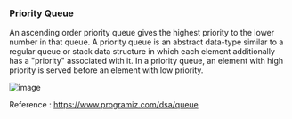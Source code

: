 
### Priority Queue

An ascending order priority queue gives the highest priority to the lower number in that queue. A priority queue is an abstract data-type similar to a regular queue or stack data structure in which each element additionally has a "priority" associated with it. In a priority queue, an element with high priority is served before an element with low priority.

![image](https://user-images.githubusercontent.com/59710234/154791249-40368350-16b2-4ddb-b584-87364c9a3bac.png)

Reference : https://www.programiz.com/dsa/queue

